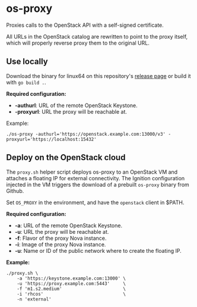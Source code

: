 # os-proxy

Proxies calls to the OpenStack API with a self-signed certificate.

All URLs in the OpenStack catalog are rewritten to point to the proxy itself, which will properly reverse proxy them to the original URL.

## Use locally

Download the binary for linux64 on this repository's [release page](https://github.com/shiftstack/os-proxy/releases) or build it with `go build .`.

**Required configuration:**
* **-authurl**:  URL of the remote OpenStack Keystone.
* **-proxyurl**: URL the proxy will be reachable at.

Example:
```shell
./os-proxy -authurl='https://openstack.example.com:13000/v3' -proxyurl='https://localhost:15432'
```

## Deploy on the OpenStack cloud

The `proxy.sh` helper script deploys os-proxy to an OpenStack VM and attaches a floating IP for external connectivity.
The Ignition configuration injected in the VM triggers the download of a prebuilt `os-proxy` binary from Github.

Set `OS_PROXY` in the environment, and have the `openstack` client in $PATH.

**Required configuration:**
* **-a**: URL of the remote OpenStack Keystone.
* **-u**: URL the proxy will be reachable at.
* **-f**: Flavor of the proxy Nova instance.
* **-i**: Image of the proxy Nova instance.
* **-u**: Name or ID of the public network where to create the floating IP.

**Example:**
```shell
./proxy.sh \
	-a 'https://keystone.example.com:13000' \
	-u 'https://proxy.example.com:5443'     \
	-f 'm1.s2.medium'                       \
	-i 'rhcos'                              \
	-n 'external'
```
